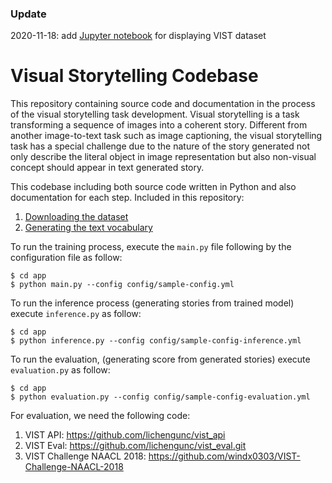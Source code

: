 ### Update
2020-11-18: add [Jupyter notebook](https://github.com/systems-ai-lab/visualstorytelling-codebase/blob/master/display.ipynb) for displaying VIST dataset

# Visual Storytelling Codebase
This repository containing source code and documentation in the process of the visual storytelling task development. Visual storytelling is a task transforming a sequence of images into a coherent story. Different from another image-to-text task such as image captioning, the visual storytelling task has a special challenge due to the nature of the story generated not only describe the literal object in image representation but also non-visual concept should appear in text generated story. 

This codebase including both source code written in Python and also documentation for each step. Included in this repository:
1. [Downloading the dataset](https://github.com/systems-ai-lab/visualstorytelling-codebase/blob/master/documentation/downloading-the-dataset.md)
2. [Generating the text vocabulary](https://github.com/systems-ai-lab/visualstorytelling-codebase/blob/master/documentation/generating-text-vocabulary.md)

To run the training process, execute the ```main.py``` file following by the configuration file as follow:
```
$ cd app
$ python main.py --config config/sample-config.yml
```

To run the inference process (generating stories from trained model) execute ```inference.py``` as follow:
```
$ cd app
$ python inference.py --config config/sample-config-inference.yml
```

To run the evaluation, (generating score from generated stories) execute ```evaluation.py``` as follow:
```
$ cd app
$ python evaluation.py --config config/sample-config-evaluation.yml
```

For evaluation, we need the following code:
1. VIST API: https://github.com/lichengunc/vist_api
2. VIST Eval: https://github.com/lichengunc/vist_eval.git
3. VIST Challenge NAACL 2018: https://github.com/windx0303/VIST-Challenge-NAACL-2018
